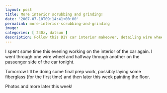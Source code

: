```yaml
---
layout: post
title: More interior scrubbing and grinding!
date: '2007-07-10T09:14:41+00:00'
permalink: more-interior-scrubbing-and-grinding
image: 
categories: [ 240z, datsun ]
description: Follow this DIY car interior makeover, detailing wire wheeling, prep work, fiberglass layering, and floor painting.
---
```


I spent some time this evening working on the interior of the car again. I went through one wire wheel and halfway through another on the passenger side of the car tonight.

Tomorrow I'll be doing some final prep work, possibly laying some fiberglass (for the first time) and then later this week painting the floor.

Photos and more later this week!


